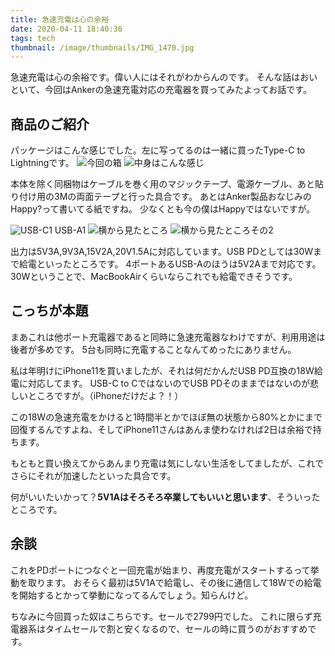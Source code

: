 ```yaml
---
title: 急速充電は心の余裕
date: 2020-04-11 18:40:36
tags: tech
thumbnail: /image/thumbnails/IMG_1470.jpg
---
```

急速充電は心の余裕です。偉い人にはそれがわからんのです。
そんな話はおいといて、今回はAnkerの急速充電対応の充電器を買ってみたよってお話です。

<!--more -->
## 商品のご紹介

パッケージはこんな感じでした。左に写ってるのは一緒に買ったType-C to Lightningです。
![今回の箱](/image/Anker-powerport1/IMG_1309.jpg)
![中身はこんな感じ](/image/Anker-powerport1/IMG_1311.jpg)

本体を除く同梱物はケーブルを巻く用のマジックテープ、電源ケーブル、あと貼り付け用の3Mの両面テープと行った具合です。
あとはAnker製品おなじみのHappy?って書いてる紙ですね。
少なくとも今の僕はHappyではないですが。

![USB-C*1 USB-A*1](/image/Anker-powerport1/IMG_1470.jpg)
![横から見たところ](/image/Anker-powerport1/IMG_1312.jpg)
![横から見たところその2](/image/Anker-powerport1/IMG_1313.jpg)

出力は5V3A,9V3A,15V2A,20V1.5Aに対応しています。USB PDとしては30Wまで給電といったところです。
4ポートあるUSB-Aのほうは5V2Aまで対応です。
30Wということで、MacBookAirくらいならこれでも給電できそうです。

## こっちが本題

まあこれは他ポート充電器であると同時に急速充電器なわけですが、利用用途は後者が多めです。
5台も同時に充電することなんてめったにありません。

私は年明けにiPhone11を買いましたが、それは何だかんだUSB PD互換の18W給電に対応してます。
USB-C to CではないのでUSB PDそのままではないのが悲しいところですが。（iPhoneだけだよ？！）

この18Wの急速充電をかけると1時間半とかでほぼ無の状態から80%とかにまで回復するんですよね、そしてiPhone11さんはあんま使わなければ2日は余裕で持ちます。

もともと買い換えてからあんまり充電は気にしない生活をしてましたが、これでさらにそれが加速したといった具合です。

何がいいたいかって？**5V1Aはそろそろ卒業してもいいと思います**、そういったところです。

## 余談

これをPDポートにつなぐと一回充電が始まり、再度充電がスタートするって挙動を取ります。
おそらく最初は5V1Aで給電し、その後に通信して18Wでの給電を開始するとかって挙動になってるんでしょう。知らんけど。

ちなみに今回買った奴はこちらです。セールで2799円でした。
これに限らず充電器系はタイムセールで割と安くなるので、セールの時に買うのがおすすめです。

<div class="iframely-embed"><div class="iframely-responsive" style="height: 140px; padding-bottom: 0;"><a href="https://www.amazon.co.jp/dp/B0721H7J64" data-iframely-url="//cdn.iframe.ly/fxvO1kE?iframe=card-small"></a></div></div><script async src="//cdn.iframe.ly/embed.js" charset="utf-8"></script>
